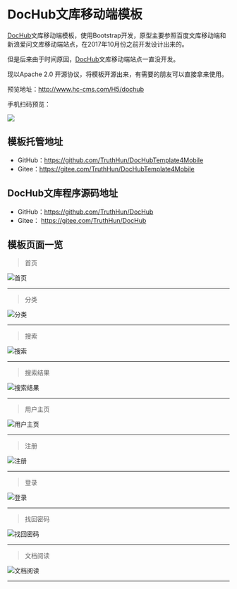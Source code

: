 # DocHub文库移动端模板

[DocHub](https://gitee.com/TruthHun/DocHub)文库移动端模板，使用Bootstrap开发，原型主要参照百度文库移动端和新浪爱问文库移动端站点，在2017年10月份之前开发设计出来的。

但是后来由于时间原因，[DocHub](https://gitee.com/TruthHun/DocHub)文库移动端站点一直没开发。

现以Apache 2.0 开源协议，将模板开源出来，有需要的朋友可以直接拿来使用。

预览地址：http://www.hc-cms.com/H5/dochub

手机扫码预览：

![](preview/qrcode.png)

## 模板托管地址
- GitHub：https://github.com/TruthHun/DocHubTemplate4Mobile
- Gitee：https://gitee.com/TruthHun/DocHubTemplate4Mobile

## DocHub文库程序源码地址
- GitHub：https://github.com/TruthHun/DocHub
- Gitee： https://gitee.com/TruthHun/DocHub


## 模板页面一览


> 首页

![首页](preview/index.png)

-----

> 分类

![分类](preview/cate.png)

-----

> 搜索

![搜索](preview/search.png)

-----

> 搜索结果

![搜索结果](preview/search-result.png)

-----

> 用户主页

![用户主页](preview/ucenter.png)

-----

> 注册

![注册](preview/reg.png)

-----

> 登录

![登录](preview/login.png)

-----

> 找回密码

![找回密码](preview/findpwd.png)

-----

> 文档阅读

![文档阅读](preview/view.png)

-----









